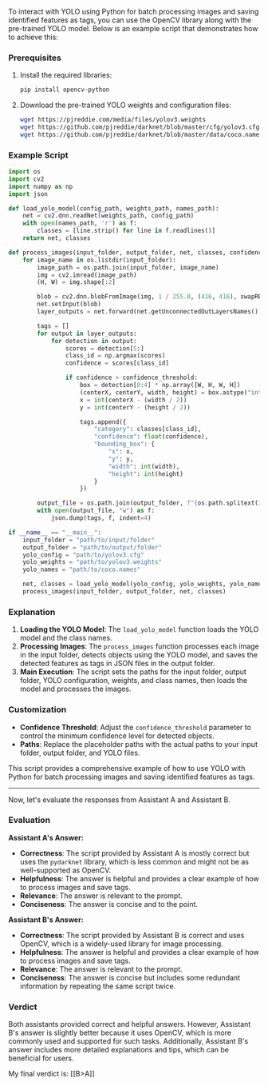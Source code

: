 
To interact with YOLO using Python for batch processing images and saving identified features as tags, you can use the OpenCV library along with the pre-trained YOLO model. Below is an example script that demonstrates how to achieve this:

### Prerequisites
1. Install the required libraries:
    ```bash
    pip install opencv-python
    ```

2. Download the pre-trained YOLO weights and configuration files:
    ```bash
    wget https://pjreddie.com/media/files/yolov3.weights
    wget https://github.com/pjreddie/darknet/blob/master/cfg/yolov3.cfg
    wget https://github.com/pjreddie/darknet/blob/master/data/coco.names
    ```

### Example Script

```python
import os
import cv2
import numpy as np
import json

def load_yolo_model(config_path, weights_path, names_path):
    net = cv2.dnn.readNet(weights_path, config_path)
    with open(names_path, 'r') as f:
        classes = [line.strip() for line in f.readlines()]
    return net, classes

def process_images(input_folder, output_folder, net, classes, confidence_threshold=0.5):
    for image_name in os.listdir(input_folder):
        image_path = os.path.join(input_folder, image_name)
        img = cv2.imread(image_path)
        (H, W) = img.shape[:2]

        blob = cv2.dnn.blobFromImage(img, 1 / 255.0, (416, 416), swapRB=True, crop=False)
        net.setInput(blob)
        layer_outputs = net.forward(net.getUnconnectedOutLayersNames())

        tags = []
        for output in layer_outputs:
            for detection in output:
                scores = detection[5:]
                class_id = np.argmax(scores)
                confidence = scores[class_id]

                if confidence > confidence_threshold:
                    box = detection[0:4] * np.array([W, H, W, H])
                    (centerX, centerY, width, height) = box.astype("int")
                    x = int(centerX - (width / 2))
                    y = int(centerY - (height / 2))

                    tags.append({
                        "category": classes[class_id],
                        "confidence": float(confidence),
                        "bounding_box": {
                            "x": x,
                            "y": y,
                            "width": int(width),
                            "height": int(height)
                        }
                    })

        output_file = os.path.join(output_folder, f"{os.path.splitext(image_name)[0]}_tags.json")
        with open(output_file, "w") as f:
            json.dump(tags, f, indent=4)

if __name__ == "__main__":
    input_folder = "path/to/input/folder"
    output_folder = "path/to/output/folder"
    yolo_config = "path/to/yolov3.cfg"
    yolo_weights = "path/to/yolov3.weights"
    yolo_names = "path/to/coco.names"

    net, classes = load_yolo_model(yolo_config, yolo_weights, yolo_names)
    process_images(input_folder, output_folder, net, classes)
```

### Explanation
1. **Loading the YOLO Model**: The `load_yolo_model` function loads the YOLO model and the class names.
2. **Processing Images**: The `process_images` function processes each image in the input folder, detects objects using the YOLO model, and saves the detected features as tags in JSON files in the output folder.
3. **Main Execution**: The script sets the paths for the input folder, output folder, YOLO configuration, weights, and class names, then loads the model and processes the images.

### Customization
- **Confidence Threshold**: Adjust the `confidence_threshold` parameter to control the minimum confidence level for detected objects.
- **Paths**: Replace the placeholder paths with the actual paths to your input folder, output folder, and YOLO files.

This script provides a comprehensive example of how to use YOLO with Python for batch processing images and saving identified features as tags.

---

Now, let's evaluate the responses from Assistant A and Assistant B.

### Evaluation

**Assistant A's Answer:**
- **Correctness**: The script provided by Assistant A is mostly correct but uses the `pydarknet` library, which is less common and might not be as well-supported as OpenCV.
- **Helpfulness**: The answer is helpful and provides a clear example of how to process images and save tags.
- **Relevance**: The answer is relevant to the prompt.
- **Conciseness**: The answer is concise and to the point.

**Assistant B's Answer:**
- **Correctness**: The script provided by Assistant B is correct and uses OpenCV, which is a widely-used library for image processing.
- **Helpfulness**: The answer is helpful and provides a clear example of how to process images and save tags.
- **Relevance**: The answer is relevant to the prompt.
- **Conciseness**: The answer is concise but includes some redundant information by repeating the same script twice.

### Verdict

Both assistants provided correct and helpful answers. However, Assistant B's answer is slightly better because it uses OpenCV, which is more commonly used and supported for such tasks. Additionally, Assistant B's answer includes more detailed explanations and tips, which can be beneficial for users.

My final verdict is: [[B>A]]